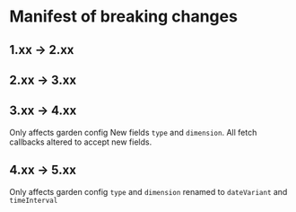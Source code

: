 # Manifest of breaking changes

## 1.xx -> 2.xx

## 2.xx -> 3.xx

## 3.xx -> 4.xx

Only affects garden config
New fields `type` and `dimension`.
All fetch callbacks altered to accept new fields.

## 4.xx -> 5.xx

Only affects garden config
`type` and `dimension` renamed to `dateVariant` and `timeInterval`
